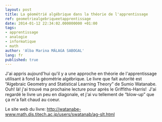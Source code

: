 ```yaml
---
layout: post
title: La géométrié algébrique dans la théorie de l'apprentissage
ref: geometriealgebriqueetapprentissage
date: 2014-01-12 22:34:02.000000000 +01:00
tags:
- apprentissage
- analogie
- informatique
- math
author: 'Alba Marina MÁLAGA SABOGAL'
lang: fr
published: true
---
```


J'ai appris aujourd'hui qu'il y a une approche en théorie de l'apprentissage utilisant à fond la géométrie algébrique. Le livre que fait autorité est “Algebraic Geometry and Statistical Learning Theory” de Sumio Watanabe.  Ouh! là! j'ai trouvé ma prochaine lecture pour après le Griffiths-Harris!  J'ai regardé le livre un peu en diagonale, et j'ai vu tellement de “blow-up” que ça m'a fait chaud au coeur.

Le site web du livre: <http://watanabe-www.math.dis.titech.ac.jp/users/swatanab/ag-slt.html>
